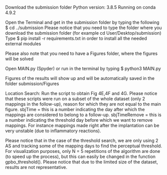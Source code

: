Download the submission folder
Python version: 3.8.5
Running on conda 4.9.2

Open the Terminal and get in the submission folder by typing the following
	$ cd ../submission
Please notice that you need to type the folder where you download the submission folder (for example cd User/Desktop/submission)
Type
	$ pip install -r requirements.txt
in order to install all the needed external modules

Please also note that you need to have a Figures folder, where the figures will be solved

Open MAIN.py (Spyder) or run in the terminal by typing
 $ python3 MAIN.py

Figures of the results will show up and will be automatically saved in the folder submission/Figures

Location Search: Run the script to obtain Fig 4E,4F and 4G.
Please notice that these scripts were run on a subset of the whole dataset (only 2 mappings in the follow-up), reason for which they are not equal to the main figure.
sbjTime = this is a number indicating the day after which the mappings are considered to belong to a follow-up. 
sbjTimeRemove = this is a number indicating the threshold day before which we want to remove mappings. For instance mappings made right after the implantation can be very unstable (due to inflammatory reactions). 

Please notice that in the case of the threshold search, we are only using 2 AS and tracking some of the mapping days to find the perceptual threshold.
For visualization purposes, only N = 5 repetitions of the algorithm are done (to speed up the process), but this can easily be changed in the function gpbo_threshold(). Please notice that due to the limited size of the dataset, results are not representative. 

